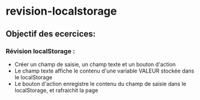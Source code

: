 # revision-localstorage

## Objectif des ecercices:


### Révision localStorage :

* Créer un champ de saisie, un champ texte et un bouton d'action
* Le champ texte affiche le contenu d'une variable VALEUR stockée dans le localStorage
* Le bouton d'action enregistre le contenu du champ de saisie dans le localStorage, et rafraichit la page
